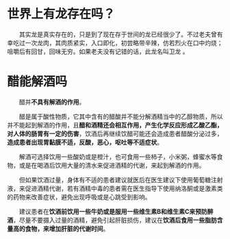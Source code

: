 # 世界上有龙存在吗？

‌‌‌　　其实龙是真实存在的，只是到了现在存于世间的龙已经很少了。不过老夫曾有幸吃过一次龙肉，其肉质紧实，入口即化，初尝略带辛辣，仿若烈火在口中灼烧；咀嚼后有回甘，回味无穷。如果老夫没有记错的话，此龙名叫卫龙 。

# 醋能解酒吗

‌‌‌　　醋并**不具有解酒的作用**。

‌‌‌　　醋是属于酸性物质，它其中含有的醋酸并不能分解酒精当中的乙醇物质，所以并不能起到解酒的作用，且**醋和酒精还会相互作用，产生化学反应形成乙酸乙酯，对人体的肠胃有一定的伤害**，饮酒后再继续饮醋可能还会造成患者醋酸分泌过多，**造成患者出现胃黏膜不适，反酸，恶心，呕吐等不适症状**。

‌‌‌　　解酒可选择饮用一些酸奶或是橙汁，也可食用一些柿子，小米粥，蜂蜜水等食物，或是在喝酒后饮用大量的清水来促进酒精的代谢，来起到解酒的作用。

‌‌‌　　但如果饮酒过量，身体有不适的患者建议就医后在医生建议下使用葡萄糖注射液，来促进酒精代谢，若有酒精中毒的患者需在医生指导下使用纳洛酮或是激素类的药物来改善症状，避免出现呼吸或是心跳受到影响。

‌‌‌　　建议患者在**饮酒前饮用一些牛奶或是服用一些维生素B和维生素C来预防醉酒**，尽量不要摄入过量的酒精，避免引起肝脏损伤，建议在**饮酒后食用一些脂肪含量高的食物，来增加肝脏的代谢时间**。
